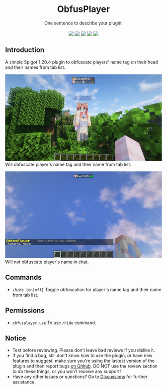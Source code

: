 <h1 align="center">ObfusPlayer</h1>
<p align="center">One sentence to describe your plugin.<br><br>
<a href="https://mozilla.org/MPL/2.0"><img src="https://img.shields.io/badge/license-MPL%202.0-brightgreen?style=flat-square"></a> <a href="https://github.com/katorlys/ObfusPlayer/releases/latest"><img src="https://img.shields.io/github/v/release/katorlys/ObfusPlayer?include_prereleases&style=flat-square"></a> <a href="https://github.com/katorlys/ObfusPlayer/actions/workflows/build.yml"><img src="https://img.shields.io/github/actions/workflow/status/katorlys/ObfusPlayer/build.yml?style=flat-square"></a> <a href="https://github.com/katorlys/ObfusPlayer/pulls"><img src="https://img.shields.io/github/issues-pr-closed/katorlys/ObfusPlayer?style=flat-square"></a> <a href="https://github.com/katorlys/ObfusPlayer/issues"><img src="https://img.shields.io/github/issues-closed/katorlys/ObfusPlayer?style=flat-square"></a></p>

## Introduction
A simple Spigot 1.20.4 plugin to obfuscate players' name tag on their head and their names from tab list.

![](img/screenshot_1.png)  
Will obfuscate player's name tag and their name from tab list.  

![](img/screenshot_2.png)  
Will not obfuscate player's name in chat.  

## Commands
- `/hide [on|off]` Toggle obfuscation for player's name tag and their name from tab list.

## Permissions
- `obfusplayer.use` To use `/hide` command.

## Notice
- Test before reviewing. Please don't leave bad reviews if you dislike it.
- If you find a bug, still don't know how to use the plugin, or have new features to suggest, make sure you're using the lastest version of the plugin and then report bugs [on Github](https://github.com/katorlys/ObfusPlayer/issues). DO NOT use the review section to do these things, or you won't receive any support!
- Have any other issues or questions? Go to [Discussions](https://github.com/orgs/katorlys/discussions) for further assistance.
